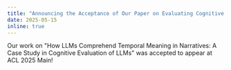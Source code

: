 ```yaml
---
title: "Announcing the Acceptance of Our Paper on Evaluating Cognitive Capabilities of LLMs to ACL 2025 Main"
date: 2025-05-15
inline: true
---
```


Our work on "How LLMs Comprehend Temporal Meaning in Narratives: A Case Study in Cognitive Evaluation of LLMs" was accepted to appear at ACL 2025 Main!